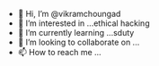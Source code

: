- 👋 Hi, I’m @vikramchoungad
- 👀 I’m interested in ...ethical hacking
- 🌱 I’m currently learning ...sduty
- 💞️ I’m looking to collaborate on ...
- 📫 How to reach me ...

<!---
vikramchoungad/vikramchoungad is a ✨ special ✨ repository because its `README.md` (this file) appears on your GitHub profile.
You can click the Preview link to take a look at your changes.
--->
